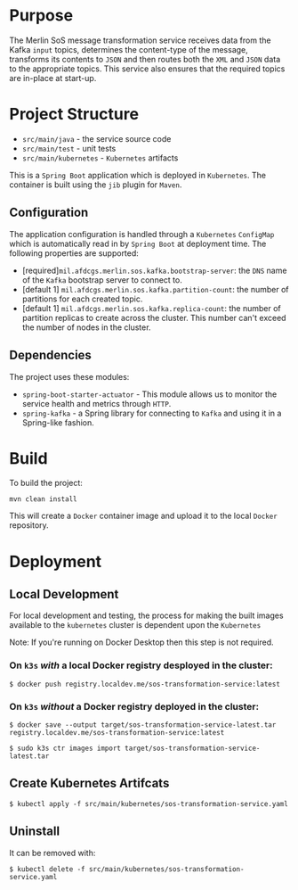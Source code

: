 # Purpose 

The Merlin SoS message transformation service receives data from the Kafka `input` topics, determines the 
content-type of the message, transforms its contents to `JSON` and then routes both the `XML` and `JSON` data to the 
appropriate topics. This service also ensures that the required topics are in-place at start-up.

# Project Structure

* `src/main/java` - the service source code
* `src/main/test` - unit tests
* `src/main/kubernetes` - `Kubernetes` artifacts

This is a `Spring Boot` application which is deployed in `Kubernetes`. The container is built using the `jib` plugin
for `Maven`.

## Configuration

The application configuration is handled through a `Kubernetes` `ConfigMap` which is automatically read in by `Spring
Boot` at deployment time. The following properties are supported:

* [required]`mil.afdcgs.merlin.sos.kafka.bootstrap-server`: the `DNS` name of the `Kafka` bootstrap server to connect 
  to.
* [default 1] `mil.afdcgs.merlin.sos.kafka.partition-count`: the number of partitions for each created topic. 
* [default 1] `mil.afdcgs.merlin.sos.kafka.replica-count`: the number of partition replicas to create across the 
  cluster. This number can't exceed the number of nodes in the cluster. 
  
## Dependencies

The project uses these modules:

* `spring-boot-starter-actuator` - This module allows us to monitor the service health and metrics through `HTTP`.
* `spring-kafka` - a Spring library for connecting to `Kafka` and using it in a Spring-like fashion.

# Build

To build the project:
```shell
mvn clean install
```

This will create a `Docker` container image and upload it to the local `Docker` repository.

# Deployment
## Local Development
For local development and testing, the process for making the built images available to the `kubernetes` cluster is 
dependent upon the `Kubernetes` 

Note: If you're running on Docker Desktop then this step is not required.

### On `k3s` *with* a local Docker registry desployed in the cluster:
```shell
$ docker push registry.localdev.me/sos-transformation-service:latest
```

### On `k3s` *without* a Docker registry deployed in the cluster:
```shell
$ docker save --output target/sos-transformation-service-latest.tar registry.localdev.me/sos-transformation-service:latest
```
```shell
$ sudo k3s ctr images import target/sos-transformation-service-latest.tar
```

## Create Kubernetes Artifcats
```shell
$ kubectl apply -f src/main/kubernetes/sos-transformation-service.yaml
```

## Uninstall
It can be removed with:
```shell
$ kubectl delete -f src/main/kubernetes/sos-transformation-service.yaml
```



